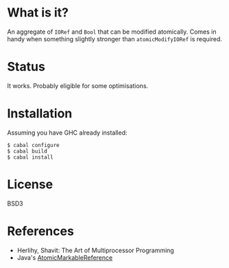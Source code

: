What is it?
===========

An aggregate of `IORef` and `Bool` that can be modified atomically.  Comes in
handy when something slightly stronger than `atomicModifyIORef` is required.


Status
======

It works.  Probably eligible for some optimisations.


Installation
============

Assuming you have GHC already installed:

    $ cabal configure
    $ cabal build
    $ cabal install


License
=======

BSD3


References
==========

* Herlihy, Shavit: The Art of Multiprocessor Programming
* Java's [AtomicMarkableReference](http://docs.oracle.com/javase/1.5.0/docs/api/java/util/concurrent/atomic/AtomicMarkableReference.html)
